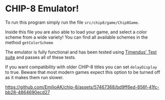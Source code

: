 # CHIP-8 Emulator!
To run this program simply run the file `src/chip8/game/Chip8Game`.

Inside this file you are also able to load your game, and select a color scheme from a wide variety! 
You can find all available schemes in the method `getColorScheme`

The emulator is fully functional and has been tested using [Timendus' Test suite](https://github.com/Timendus/chip8-test-suite) and passes all of these tests.

If you want compatibility with older CHIP-8 titles you can set `delayDisplay` to true. 
Beware that most modern games expect this option to be turned off as it makes them run slower.

https://github.com/EmilioAK/chip-8/assets/57467368/bd9ff6ed-856f-41fc-bb28-4864690ecd27

